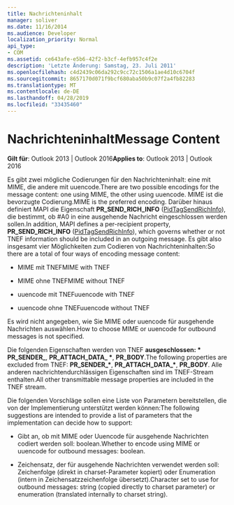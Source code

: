 ```yaml
---
title: Nachrichteninhalt
manager: soliver
ms.date: 11/16/2014
ms.audience: Developer
localization_priority: Normal
api_type:
- COM
ms.assetid: ce643afe-e5b6-42f2-b3cf-4efb957c4f2e
description: 'Letzte Änderung: Samstag, 23. Juli 2011'
ms.openlocfilehash: c4d2439c06da292c9cc72c1506a1ae4d10c6704f
ms.sourcegitcommit: 8657170d071f9bcf680aba50b9c07f2a4fb82283
ms.translationtype: MT
ms.contentlocale: de-DE
ms.lasthandoff: 04/28/2019
ms.locfileid: "33435460"
---
```

# <a name="message-content"></a><span data-ttu-id="c49c3-103">Nachrichteninhalt</span><span class="sxs-lookup"><span data-stu-id="c49c3-103">Message Content</span></span>

  
  
<span data-ttu-id="c49c3-104">**Gilt für**: Outlook 2013 | Outlook 2016</span><span class="sxs-lookup"><span data-stu-id="c49c3-104">**Applies to**: Outlook 2013 | Outlook 2016</span></span> 
  
<span data-ttu-id="c49c3-105">Es gibt zwei mögliche Codierungen für den Nachrichteninhalt: eine mit MIME, die andere mit uuencode.</span><span class="sxs-lookup"><span data-stu-id="c49c3-105">There are two possible encodings for the message content: one using MIME, the other using uuencode.</span></span> <span data-ttu-id="c49c3-106">MIME ist die bevorzugte Codierung.</span><span class="sxs-lookup"><span data-stu-id="c49c3-106">MIME is the preferred encoding.</span></span> <span data-ttu-id="c49c3-107">Darüber hinaus definiert MAPI die Eigenschaft **PR_SEND_RICH_INFO** ([PidTagSendRichInfo](pidtagsendrichinfo-canonical-property.md)), die bestimmt, ob #A0 in eine ausgehende Nachricht eingeschlossen werden sollen.</span><span class="sxs-lookup"><span data-stu-id="c49c3-107">In addition, MAPI defines a per-recipient property, **PR_SEND_RICH_INFO** ([PidTagSendRichInfo](pidtagsendrichinfo-canonical-property.md)), which governs whether or not TNEF information should be included in an outgoing message.</span></span> <span data-ttu-id="c49c3-108">Es gibt also insgesamt vier Möglichkeiten zum Codieren von Nachrichteninhalten:</span><span class="sxs-lookup"><span data-stu-id="c49c3-108">So there are a total of four ways of encoding message content:</span></span>
  
- <span data-ttu-id="c49c3-109">MIME mit TNEF</span><span class="sxs-lookup"><span data-stu-id="c49c3-109">MIME with TNEF</span></span>
    
- <span data-ttu-id="c49c3-110">MIME ohne TNEF</span><span class="sxs-lookup"><span data-stu-id="c49c3-110">MIME without TNEF</span></span>
    
- <span data-ttu-id="c49c3-111">uuencode mit TNEF</span><span class="sxs-lookup"><span data-stu-id="c49c3-111">uuencode with TNEF</span></span>
    
- <span data-ttu-id="c49c3-112">uuencode ohne TNEF</span><span class="sxs-lookup"><span data-stu-id="c49c3-112">uuencode without TNEF</span></span>
    
<span data-ttu-id="c49c3-113">Es wird nicht angegeben, wie Sie MIME oder uuencode für ausgehende Nachrichten auswählen.</span><span class="sxs-lookup"><span data-stu-id="c49c3-113">How to choose MIME or uuencode for outbound messages is not specified.</span></span>
  
<span data-ttu-id="c49c3-114">Die folgenden Eigenschaften werden von TNEF **ausgeschlossen: \* PR_SENDER_**, **PR_ATTACH_DATA_ \***, **PR_BODY**.</span><span class="sxs-lookup"><span data-stu-id="c49c3-114">The following properties are excluded from TNEF: **PR_SENDER_\***, **PR_ATTACH_DATA_\***, **PR_BODY**.</span></span> <span data-ttu-id="c49c3-115">Alle anderen nachrichtendurchlässigen Eigenschaften sind im TNEF-Stream enthalten.</span><span class="sxs-lookup"><span data-stu-id="c49c3-115">All other transmittable message properties are included in the TNEF stream.</span></span>
  
<span data-ttu-id="c49c3-116">Die folgenden Vorschläge sollen eine Liste von Parametern bereitstellen, die von der Implementierung unterstützt werden können:</span><span class="sxs-lookup"><span data-stu-id="c49c3-116">The following suggestions are intended to provide a list of parameters that the implementation can decide how to support:</span></span>
  
- <span data-ttu-id="c49c3-117">Gibt an, ob mit MIME oder Uuencode für ausgehende Nachrichten codiert werden soll: boolean.</span><span class="sxs-lookup"><span data-stu-id="c49c3-117">Whether to encode using MIME or uuencode for outbound messages: boolean.</span></span>
    
- <span data-ttu-id="c49c3-118">Zeichensatz, der für ausgehende Nachrichten verwendet werden soll: Zeichenfolge (direkt in charset-Parameter kopiert) oder Enumeration (intern in Zeichensatzzeichenfolge übersetzt).</span><span class="sxs-lookup"><span data-stu-id="c49c3-118">Character set to use for outbound messages: string (copied directly to charset parameter) or enumeration (translated internally to charset string).</span></span>
    

